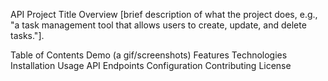 API Project Title 
Overview
[brief description of what the project does, e.g., "a task management tool that allows users to create, update, and delete tasks."].

Table of Contents
Demo (a gif/screenshots)
Features
Technologies
Installation
Usage
API Endpoints
Configuration
Contributing
License
